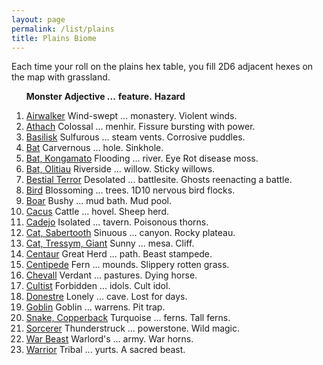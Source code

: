 ```yaml
---
layout: page
permalink: /list/plains
title: Plains Biome
---
```


Each time your roll on the plains hex table, you fill 2D6 adjacent hexes on the map with grassland.
<br>

&nbsp; &nbsp; &nbsp; <span class="a">**Monster**</span> <span class="bb">**Adjective ...**</span> <span class="cc">**feature.**</span> **Hazard**

1. <span class="a">[Airwalker](/monsters/airwalker)</span> <span class="b">Wind-swept ...</span>  <span class="c">monastery.</span> <span class="d">Violent winds.</span>
1. <span class="a">[Athach](/monsters/athach)</span> <span class="b">Colossal ...</span>  <span class="c">menhir.</span> <span class="d">Fissure bursting with power.</span>
1. <span class="a">[Basilisk](/monsters/basilisk)</span> <span class="b">Sulfurous ...</span>  <span class="c">steam vents.</span> <span class="d">Corrosive puddles.</span>
1. <span class="a">[Bat](/monsters/bat)</span> <span class="b">Carvernous ...</span>  <span class="c">hole.</span> <span class="d">Sinkhole.</span>
1. <span class="a">[Bat, Kongamato](/monsters/bat-kongamato)</span> <span class="b">Flooding ...</span>  <span class="c">river.</span> <span class="d">Eye Rot disease moss.</span>
1. <span class="a">[Bat, Olitiau](/monsters/bat-olitiau)</span> <span class="b">Riverside ...</span>  <span class="c">willow.</span> <span class="d">Sticky willows.</span>
1. <span class="a">[Bestial Terror](/monsters/bestial-terror)</span> <span class="b">Desolated ...</span>  <span class="c">battlesite.</span> <span class="d">Ghosts reenacting a battle.</span>
1. <span class="a">[Bird](/monsters/bird)</span> <span class="b">Blossoming ...</span>  <span class="c">trees.</span> <span class="d">1D10 nervous bird flocks.</span>
1. <span class="a">[Boar](/monsters/boar)</span> <span class="b">Bushy ...</span>  <span class="c">mud bath.</span> <span class="d">Mud pool.</span>
1. <span class="a">[Cacus](/monsters/cacus)</span> <span class="b">Cattle ...</span>  <span class="c">hovel.</span> <span class="d">Sheep herd.</span>
1. <span class="a">[Cadejo](/monsters/cadejo)</span> <span class="b">Isolated ...</span>  <span class="c">tavern.</span> <span class="d">Poisonous thorns.</span>
1. <span class="a">[Cat, Sabertooth](/monsters/cat-sabertooth)</span> <span class="b">Sinuous ...</span>  <span class="c">canyon.</span> <span class="d">Rocky plateau.</span>
1. <span class="a">[Cat, Tressym, Giant](/monsters/cat-tressym-giant)</span> <span class="b">Sunny ...</span>  <span class="c">mesa.</span> <span class="d">Cliff.</span>
1. <span class="a">[Centaur](/monsters/centaur)</span> <span class="b">Great Herd ...</span>  <span class="c">path.</span> <span class="d">Beast stampede.</span>
1. <span class="a">[Centipede](/monsters/centipede)</span> <span class="b">Fern ...</span>  <span class="c">mounds.</span> <span class="d">Slippery rotten grass.</span>
1. <span class="a">[Chevall](/monsters/chevall)</span> <span class="b">Verdant ...</span>  <span class="c">pastures.</span> <span class="d">Dying horse.</span>
1. <span class="a">[Cultist](/monsters/cultist)</span> <span class="b">Forbidden ...</span>  <span class="c">idols.</span> <span class="d">Cult idol.</span>
1. <span class="a">[Donestre](/monsters/donestre)</span> <span class="b">Lonely ...</span>  <span class="c">cave.</span> <span class="d">Lost for days.</span>
1. <span class="a">[Goblin](/monsters/goblin)</span> <span class="b">Goblin ...</span>  <span class="c">warrens.</span> <span class="d">Pit trap.</span>
1. <span class="a">[Snake, Copperback](/monsters/snake-copperback)</span> <span class="b">Turquoise ...</span>  <span class="c">ferns.</span> <span class="d">Tall ferns.</span>
1. <span class="a">[Sorcerer](/monsters/sorcerer)</span> <span class="b">Thunderstruck ...</span>  <span class="c">powerstone.</span> <span class="d">Wild magic.</span>
1. <span class="a">[War Beast](/monsters/war-beast)</span> <span class="b">Warlord's ...</span>  <span class="c">army.</span> <span class="d">War horns.</span>
1. <span class="a">[Warrior](/monsters/warrior)</span> <span class="b">Tribal ...</span>  <span class="c">yurts.</span> <span class="d">A sacred beast.</span>
